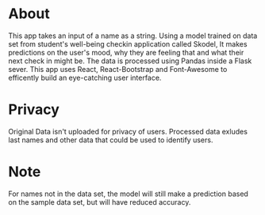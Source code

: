 # About
This app takes an input of a name as a string. 
Using a model trained on data set from student's well-being checkin application called Skodel,
It makes predictions on the user's mood, why they are feeling that and what their next check in might be. 
The data is processed using Pandas inside a Flask sever. 
This app uses React, React-Bootstrap and Font-Awesome to efficently build an eye-catching user interface. 

# Privacy
Original Data isn't uploaded for privacy of users. 
Processed data exludes last names and other data that could be used to identify users. 

# Note
For names not in the data set, the model will still make a prediction based on the sample data set, but will have reduced accuracy. 
